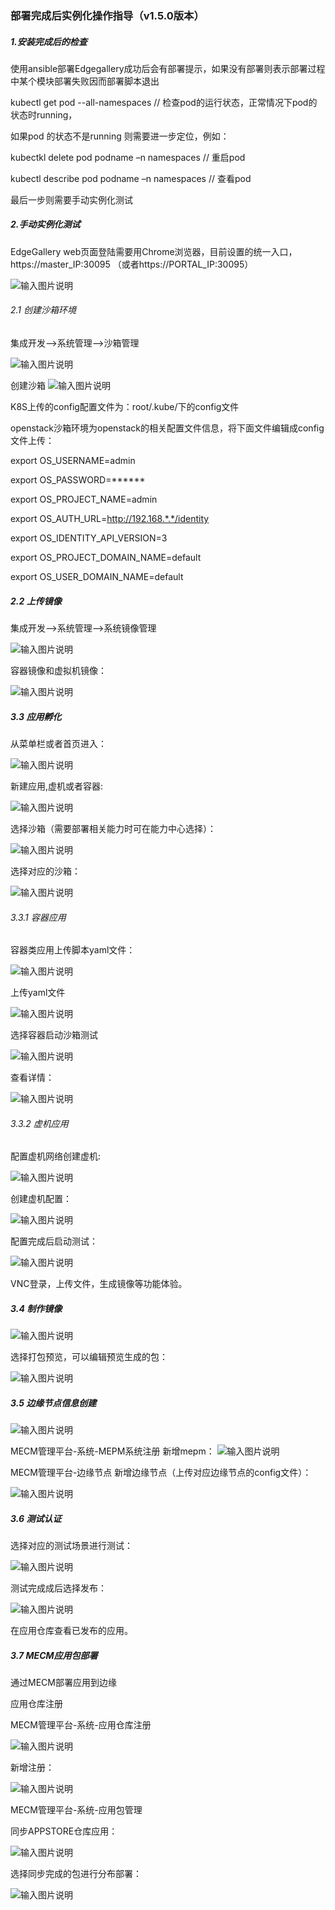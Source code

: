  
 

### 部署完成后实例化操作指导（v1.5.0版本）



##### 1.安装完成后的检查



使用ansible部署Edgegallery成功后会有部署提示，如果没有部署则表示部署过程中某个模块部署失败因而部署脚本退出

kubectl get pod --all-namespaces // 检查pod的运行状态，正常情况下pod的状态时running，

如果pod 的状态不是running 则需要进一步定位，例如：

kubectkl delete pod podname –n namespaces // 重启pod

kubectl describe pod podname –n namespaces // 查看pod

最后一步则需要手动实例化测试

##### 2.手动实例化测试


EdgeGallery web页面登陆需要用Chrome浏览器，目前设置的统一入口，https://master_IP:30095 （或者https://PORTAL_IP:30095）

![输入图片说明](images/2021-v1.5.0/image-30095.png)

###### 2.1 创建沙箱环境


集成开发-->系统管理-->沙箱管理

![输入图片说明](images/2021-v1.5.0/image-%E6%B2%99%E7%AE%B1.png)

创建沙箱
![输入图片说明](images/2021-v1.5.0/image-%E9%85%8D%E7%BD%AE%E6%96%87%E4%BB%B6.png)

K8S上传的config配置文件为：root/.kube/下的config文件

openstack沙箱环境为openstack的相关配置文件信息，将下面文件编辑成config文件上传：

export OS_USERNAME=admin

export OS_PASSWORD=******

export OS_PROJECT_NAME=admin

export OS_AUTH_URL=http://192.168.*.*/identity

export OS_IDENTITY_API_VERSION=3

export OS_PROJECT_DOMAIN_NAME=default

export OS_USER_DOMAIN_NAME=default

##### 2.2 上传镜像


集成开发-->系统管理-->系统镜像管理

![输入图片说明](images/2021-v1.5.0/image-%E9%95%9C%E5%83%8F.png)


容器镜像和虚拟机镜像：

![输入图片说明](images/2021-v1.5.0/image-%E9%95%9C%E5%83%8F.png)

##### 3.3 应用孵化


从菜单栏或者首页进入：

![输入图片说明](images/2021-v1.5.0/%E5%AD%B5%E5%8C%96.png)

新建应用,虚机或者容器:

![输入图片说明](images/2021-v1.5.0/image-%E5%88%9B%E5%BB%BA%E5%BA%94%E7%94%A8.png)

选择沙箱（需要部署相关能力时可在能力中心选择）：

![输入图片说明](images/2021-v1.5.0/image-shaxiang.png)

选择对应的沙箱：

![输入图片说明](images/2021-v1.5.0/image-shaxiang1.png)

###### 3.3.1 容器应用


容器类应用上传脚本yaml文件：

![输入图片说明](images/2021-v1.5.0/image-%E5%AE%B9%E5%99%A8.png)

上传yaml文件

![输入图片说明](images/2021-v1.5.0/image-yaml.png)

选择容器启动沙箱测试

![输入图片说明](images/2021-v1.5.0/image-test.png)

查看详情：

![输入图片说明](images/2021-v1.5.0/image%E8%AF%A6%E6%83%85.png)

###### 3.3.2 虚机应用

配置虚机网络创建虚机:

![输入图片说明](images/2021-v1.5.0/image-vm.png)

创建虚机配置：

![输入图片说明](images/2021-v1.5.0/image-%E9%85%8D%E7%BD%AE.png)

配置完成后启动测试：

![输入图片说明](images/2021-v1.5.0/image-testvm.png)

VNC登录，上传文件，生成镜像等功能体验。

##### 3.4 制作镜像

![输入图片说明](images/2021-v1.5.0/image-21.png)

选择打包预览，可以编辑预览生成的包：

![输入图片说明](images/2021-v1.5.0/image-22.png)

##### 3.5 边缘节点信息创建


![输入图片说明](images/2021-v1.5.0/image24.png)

MECM管理平台-系统-MEPM系统注册
新增mepm：
![输入图片说明](images/2021-v1.5.0/image-mepm.png)

MECM管理平台-边缘节点
新增边缘节点（上传对应边缘节点的config文件）：

![输入图片说明](images/2021-v1.5.0/image-25.png)


##### 3.6 测试认证

选择对应的测试场景进行测试：

![输入图片说明](images/2021-v1.5.0/image23.png)

测试完成成后选择发布：

![输入图片说明](images/2021-v1.5.0/image-26.png)

在应用仓库查看已发布的应用。

##### 3.7 MECM应用包部署

通过MECM部署应用到边缘

应用仓库注册

MECM管理平台-系统-应用仓库注册

![输入图片说明](images/2021-v1.5.0/image-28.png)

新增注册：

![输入图片说明](images/2021-v1.5.0/image-26.png)

MECM管理平台-系统-应用包管理  

同步APPSTORE仓库应用：

![输入图片说明](images/2021-v1.5.0/image-29.png)

选择同步完成的包进行分布部署：

![输入图片说明](images/2021-v1.5.0/image-31.png)